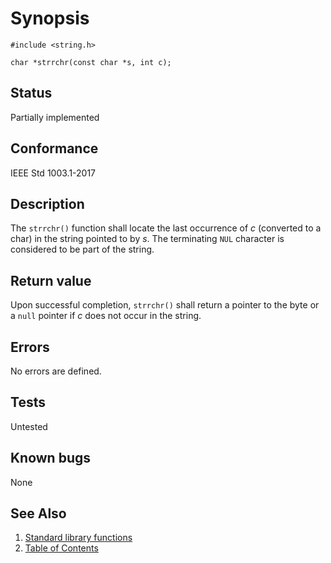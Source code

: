 # Synopsis 
`#include <string.h>`</br>

`char *strrchr(const char *s, int c);`</br>

## Status
Partially implemented
## Conformance
IEEE Std 1003.1-2017
## Description


The `strrchr()` function shall locate the last occurrence of _c_ (converted to a char) in the string pointed to
by _s_. The terminating `NUL` character is considered to be part of the string.


## Return value


Upon successful completion, `strrchr()` shall return a pointer to the byte or a `null` pointer if _c_ does not occur in
the string.


## Errors


No errors are defined.



## Tests

Untested

## Known bugs

None

## See Also 
1. [Standard library functions](../README.md)
2. [Table of Contents](../../../README.md)
